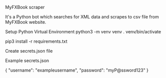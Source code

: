 MyFXBook scraper

It's a Python bot which searches for XML data and scrapes to csv file from MyFXBook website.

Setup Python Virtual Environment
python3 -m venv venv
. venv/bin/activate

pip3 install -r requirements.txt

Create secrets.json file

Example secrets.json

{
  "username": "exampleusername",
  "password": "myP@ssword123"
}
